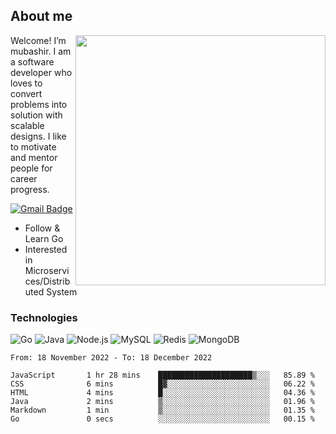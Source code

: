 ## About me

<img align="right" src="https://github-readme-stats-zhiwei-feng.vercel.app/api?username=mub4shir&show_icons=true" width="400" />

Welcome! I’m mubashir. I am a software developer who loves to convert problems into solution with scalable designs. I like to motivate and mentor people for career progress.

[![Gmail Badge](https://img.shields.io/badge/-mubashir11131719@gmail.com-c14438?style=flat-square&logo=Gmail&logoColor=white&link=mailto:mubashir11131719@gmail.com)](mailto:mubashir11131719@gmail.com)




- Follow & Learn Go
- Interested in Microservices/Distributed System


### Technologies
![Go](https://img.shields.io/badge/-Go-000000?style=flat-square&logo=go)
![Java](https://img.shields.io/badge/-Java-E34A86?style=flat-square&logo=java)
![Node.js](https://img.shields.io/badge/-Node.js-000000?style=flat-square&logo=node.js)
![MySQL](https://img.shields.io/badge/-MySQL-orange?style=flat-square&logo=MySQL)
![Redis](https://img.shields.io/badge/-Redis-black?style=flat-square&logo=Redis)
![MongoDB](https://img.shields.io/badge/-MongoDB-000000?style=flat-square&logo=mongodb)






<!--START_SECTION:waka-->

```text
From: 18 November 2022 - To: 18 December 2022

JavaScript       1 hr 28 mins    █████████████████████▒░░░   85.89 %
CSS              6 mins          █▓░░░░░░░░░░░░░░░░░░░░░░░   06.22 %
HTML             4 mins          █░░░░░░░░░░░░░░░░░░░░░░░░   04.36 %
Java             2 mins          ▒░░░░░░░░░░░░░░░░░░░░░░░░   01.96 %
Markdown         1 min           ▒░░░░░░░░░░░░░░░░░░░░░░░░   01.35 %
Go               0 secs          ░░░░░░░░░░░░░░░░░░░░░░░░░   00.15 %
```

<!--END_SECTION:waka-->
</p>


